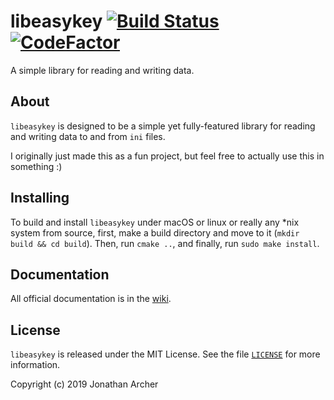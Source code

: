 # libeasykey [![Build Status](https://travis-ci.org/arraystock/libeasykey.svg?branch=master)](https://travis-ci.org/arraystock/libeasykey) [![CodeFactor](https://www.codefactor.io/repository/github/arraystock/libeasykey/badge)](https://www.codefactor.io/repository/github/arraystock/libeasykey)
A simple library for reading and writing data.

## About
`libeasykey` is designed to be a simple yet fully-featured library for reading and writing data to and from `ini` files.

I originally just made this as a fun project, but feel free to actually use this in something :)

## Installing
To build and install `libeasykey` under macOS or linux or really any *nix system from source, first, make a build directory and move to it (`mkdir build && cd build`). Then, run `cmake ..`, and finally, run `sudo make install`.

## Documentation
All official documentation is in the [wiki](https://github.com/arraystock/libeasykey/wiki).

## License
`libeasykey` is released under the MIT License. See the file [`LICENSE`](LICENSE) for more information.

Copyright (c) 2019 Jonathan Archer